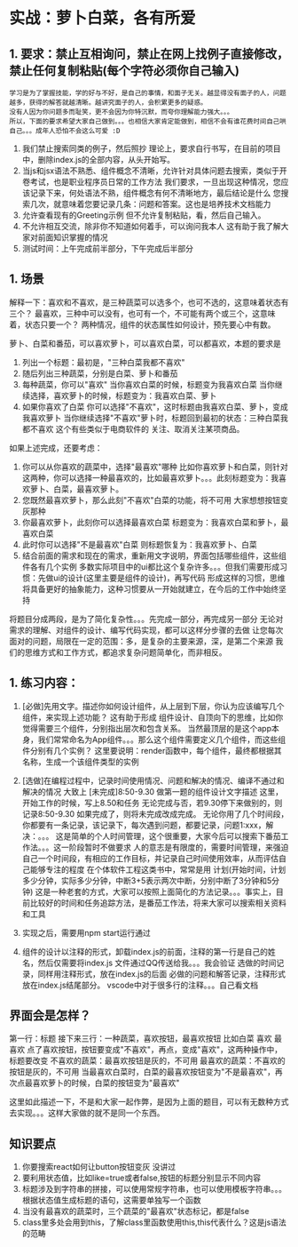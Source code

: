 
# 实战：萝卜白菜，各有所爱



## 1. 要求：禁止互相询问，禁止在网上找例子直接修改，禁止任何复制粘贴(每个字符必须你自己输入)
    学习是为了掌握技能，学的好与不好，是自己的事情，和面子无关。越显得没有面子的人，问题越多，获得的解答就越清晰。越讲究面子的人，会积累更多的疑惑。
    没有人因为你问题多而耻笑，更不会因为你特沉默，而夸你理解能力强大。。。
    所以，下面的要求希望大家自己做到。。。也相信大家肯定能做到，相信不会有谁花费时间自己哄自己。。。成年人恐怕不会这么可爱 :D

1. 我们禁止搜索同类的例子，然后照抄
  理论上，要求自行书写，在目前的项目中，删除index.js的全部内容，从头开始写。
1. 当js和jsx语法不熟悉、组件概念不清晰，允许针对具体问题去搜索，类似于开卷考试，也是职业程序员日常的工作方法
  我们要求，一旦出现这种情况，您应该记录下来，何处语法不熟，组件概念有何不清晰地方，最后结论是什么
  您搜索几次，就意味着您要记录几条：问题和答案。这也是培养技术文档能力
1. 允许查看现有的Greeting示例
  但不允许复制粘贴，看，然后自己输入。
1. 不允许相互交流，除非你不知道如何着手，可以询问我本人
  这有助于我了解大家对前面知识掌握的情况
1. 测试时间：上午完成前半部分，下午完成后半部分

## 1. 场景
解释一下：喜欢和不喜欢，是三种蔬菜可以选多个，也可不选的，这意味着状态有三个？
最喜欢，三种中可以没有，也可有一个，不可能有两个或三个，这意味着，状态只要一个？
两种情况，组件的状态属性如何设计，预先要心中有数。

萝卜、白菜和番茄，可以喜欢萝卜，可以喜欢白菜，可以都喜欢，本题的要求是

1. 列出一个标题：最初是，"三种白菜我都不喜欢"
1. 随后列出三种蔬菜，分别是白菜、萝卜和番茄
1. 每种蔬菜，你可以"喜欢"
    当你喜欢白菜的时候，标题变为我喜欢白菜
    当你继续选择，喜欢萝卜的时候，标题变为：我喜欢白菜、萝卜
1. 如果你喜欢了白菜
    你可以选择"不喜欢"，这时标题由我喜欢白菜、萝卜，变成我喜欢萝卜
    当你继续选择"不喜欢"萝卜时，标题回到最初的状态：三种白菜我都不喜欢
这个有些类似于电商软件的 关注、取消关注某项商品。

如果上述完成，还要考虑：
1. 你可以从你喜欢的蔬菜中，选择"最喜欢"哪种
  比如你喜欢萝卜和白菜，则针对这两种，你可以选择一种最喜欢的，比如最喜欢萝卜。。。此刻标题变为：我喜欢萝卜、白菜，最喜欢萝卜。
1. 您既然最喜欢萝卜，那么此刻"不喜欢"白菜的功能，将不可用
  大家想想按钮变灰那种
1. 你最喜欢萝卜，此刻你可以选择最喜欢白菜
  标题变为：我喜欢白菜和萝卜，最喜欢白菜
1. 此时你可以选择"不是最喜欢"白菜
  则标题恢复为：我喜欢萝卜、白菜
1. 结合前面的需求和现在的需求，重新用文字说明，界面包括哪些组件，这些组件各有几个实例
   多数实际项目中的ui都比这个复杂许多。。。但我们需要形成习惯：先做ui的设计(这里主要是组件的设计)，再写代码
   形成这样的习惯，思维将具备更好的抽象能力，这种习惯要从一开始就建立，在今后的工作中始终坚持

将题目分成两段，是为了简化复杂性。。。先完成一部分，再完成另一部分
无论对需求的理解、对组件的设计、编写代码实现，都可以这样分步骤的去做
让您每次面对的问题，局限在一定的范围：多，是复杂的主要来源，深，是第二个来源
我们的思维方式和工作方式，都追求复杂问题简单化，而非相反。


## 1. 练习内容：

1. [必做]先用文字。描述你如何设计组件，从上层到下层，你认为应该编写几个组件，来实现上述功能？
  这有助于形成 组件设计、自顶向下的思维，比如你觉得需要三个组件，分别指出层次和包含关系。
  当然最顶层的是这个app本身，我们常常命名为App组件。。。那么这个组件需要定义几个组件，而这些组件分别有几个实例？
  这里要说明：render函数中，每个组件，最终都根据其名称，生成一个该组件类型的实例
1. [选做]在编程过程中，记录时间使用情况、问题和解决的情况、编译不通过和解决的情况
  大致上 
  [未完成]8:50-9.30 做第一题的组件设计文字描述
  这里，开始工作的时候，写上8.50和任务
  无论完成与否，若9.30停下来做别的，则记录8:50-9.30
  如果完成了，则将未完成改成完成。
  无论你用了几个时间段，你都要有一条记录，该记录下，每次遇到问题，都要记录，问题1:xxx，解决：。。。
  这是简单的个人时间管理，这个很重要，大家今后可以搜索下番茄工作法。。。这一阶段暂时不做要求
  人的意志是有限度的，需要时间管理，来强迫自己一个时间段，有相应的工作目标，并记录自己时间使用效率，从而评估自己能够专注的程度
  在个体软件工程这类书中，常常是用 计划(开始时间，计划多少分钟，实际多少分钟，中断3+5表示两次中断，分别中断了3分钟和5分钟)
  这是一种老套的方式，大家可以按照上面简化的方法记录。。。事实上，目前比较好的时间和任务追踪方法，是番茄工作法，将来大家可以搜索相关资料和工具

1. 实现之后，需要用npm start运行通过
1. 组件的设计以注释的形式，卸载index.js的前面，注释的第一行是自己的姓名，然后仅需要将index.js 文件通过QQ传送给我。。。我会验证
  选做的时间记录，同样用注释形式，放在index.js的后面
  必做的问题和解答记录，注释形式放在index.js结尾部分。
  vscode中对于很多行的注释。。。自己看文档

## 界面会是怎样？

第一行：标题
接下来三行：一种蔬菜，喜欢按钮，最喜欢按钮
  比如白菜  喜欢  最喜欢
点了喜欢按钮，按钮要变成"不喜欢"，再点，变成"喜欢"，这两种操作中，标题要改变
不喜欢的蔬菜：最喜欢按钮是灰的，不可用
最喜欢的蔬菜：不喜欢的按钮是灰的，不可用
当最喜欢白菜时，白菜的最喜欢按钮变为"不是最喜欢"，再次点最喜欢萝卜的时候，白菜的按钮变为"最喜欢"

这里如此描述一下，不是和大家一起作弊，是因为上面的题目，可以有无数种方式去实现。。。这样大家做的就不是同一个东西。

## 知识要点
1. 你要搜索react如何让button按钮变灰
  没讲过
1. 要利用状态值，比如like=true或者false,按钮的标题分别显示不同内容
1. 标题涉及到字符串的拼接，可以使用常规字符串，也可以使用模板字符串。。。根据状态值生成标题的语句，这需要单独写一个函数
1. 当没有最喜欢的蔬菜时，三个蔬菜的"最喜欢"状态标记，都是false
1. class里多处会用到this，了解class里函数使用this,this代表什么？这是js语法的范畴